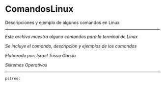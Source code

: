 # ComandosLinux
Descripciones y ejemplo de algunos comandos en Linux

*******************************************************************

   *Este archivo muestra alguno comandos para la terminal de Linux*

   *Se incluye el comando, descripción y ejemplos de los comandos*

   *Elaborado por: Israel Tosso García*

   *Sistemas Operativos*

********************************************************************

`pstree:`

